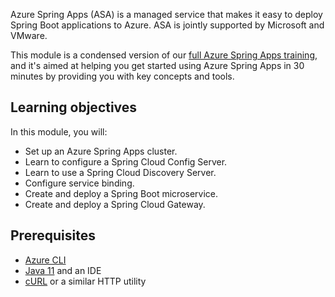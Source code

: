Azure Spring Apps (ASA) is a managed service that makes it easy to deploy Spring Boot applications to Azure. ASA is jointly supported by Microsoft and VMware.

This module is a condensed version of our [full Azure Spring Apps training](https://github.com/microsoft/azure-spring-apps-training), and it's aimed at helping you get started using Azure Spring Apps in 30 minutes by providing you with key concepts and tools.

## Learning objectives

In this module, you will:

- Set up an Azure Spring Apps cluster.
- Learn to configure a Spring Cloud Config Server.
- Learn to use a Spring Cloud Discovery Server.
- Configure service binding.
- Create and deploy a Spring Boot microservice.
- Create and deploy a Spring Cloud Gateway.

## Prerequisites

- [Azure CLI](/cli/azure/install-azure-cli?WT.mc_id=azurespringcloud-mslearn-judubois)
- [Java 11](https://www.microsoft.com/openjdk) and an IDE
- [cURL](https://curl.haxx.se/) or a similar HTTP utility
